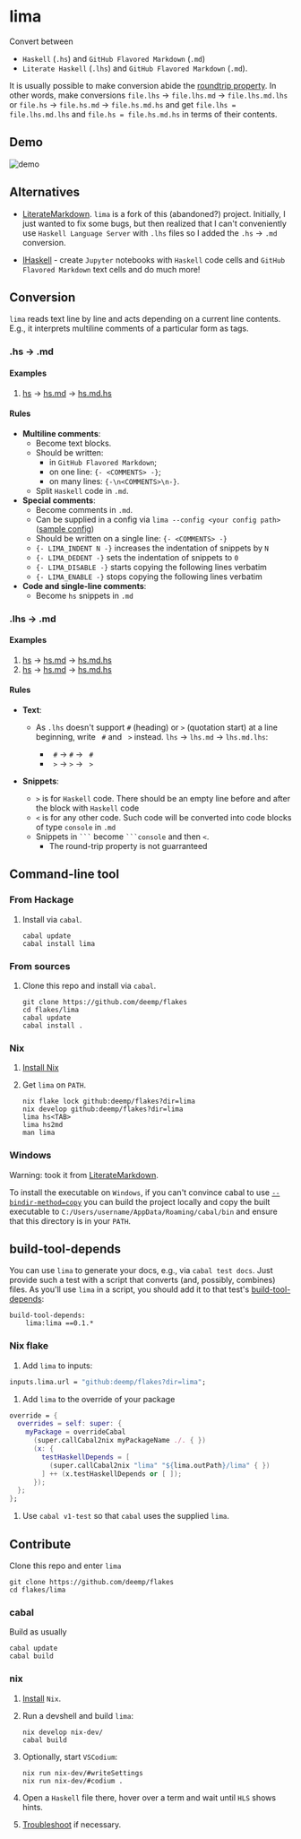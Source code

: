 # lima

Convert between

- `Haskell` (`.hs`) and `GitHub Flavored Markdown` (`.md`)
- `Literate Haskell` (`.lhs`) and `GitHub Flavored Markdown` (`.md`).

It is usually possible to make conversion abide the [roundtrip property](https://jesper.sikanda.be/posts/quickcheck-intro.html). In other words, make conversions `file.lhs` -> `file.lhs.md` -> `file.lhs.md.lhs` or `file.hs` -> `file.hs.md` -> `file.hs.md.hs` and get `file.lhs = file.lhs.md.lhs` and `file.hs = file.hs.md.hs` in terms of their contents.

## Demo

![demo](https://github.com/deemp/flakes/blob/main/lima/README/demo.png?raw=true)

## Alternatives

- [LiterateMarkdown](https://github.com/haskie-lambda/LiterateMarkdown). `lima` is a fork of this (abandoned?) project. Initially, I just wanted to fix some bugs, but then realized that I can't conveniently use `Haskell Language Server` with `.lhs` files so I added the `.hs` -> `.md` conversion.

- [IHaskell](https://github.com/IHaskell/IHaskell) - create `Jupyter` notebooks with `Haskell` code cells and `GitHub Flavored Markdown` text cells and do much more!

## Conversion

`lima` reads text line by line and acts depending on a current line contents.
E.g., it interprets multiline comments of a particular form as tags.

### .hs -> .md

#### Examples

1. [hs](./testdata/hs/input0.hs) -> [hs.md](./testdata/hs/input0.hs.md) -> [hs.md.hs](./testdata/hs/input0.hs.md.hs)

#### Rules

- **Multiline comments**:
  - Become text blocks.
  - Should be written:
    - in `GitHub Flavored Markdown`;
    - on one line: `{- <COMMENTS> -}`;
    - on many lines: `{-\n<COMMENTS>\n-}`.
  - Split `Haskell` code in `.md`.
- **Special comments**:
  - Become comments in `.md`.
  - Can be supplied in a config via `lima --config <your config path>` ([sample config](./testdata/config/))
  - Should be written on a single line: `{- <COMMENTS> -}`
  - `{- LIMA_INDENT N -}` increases the indentation of snippets by `N`
  - `{- LIMA_DEDENT -}` sets the indentation of snippets to `0`
  - `{- LIMA_DISABLE -}` starts copying the following lines verbatim
  - `{- LIMA_ENABLE -}` stops copying the following lines verbatim
- **Code and single-line comments**:
  - Become `hs` snippets in `.md`

### .lhs -> .md

#### Examples

1. [hs](./testdata/lhs/input0.lhs) -> [hs.md](./testdata/lhs/input0.lhs.md) -> [hs.md.hs](./testdata/lhs/input0.lhs.md.lhs)
1. [hs](./testdata/lhs/input1.lhs) -> [hs.md](./testdata/lhs/input1.lhs.md) -> [hs.md.hs](./testdata/lhs/input1.lhs.md.lhs)

#### Rules

- **Text**:
  - As `.lhs` doesn't support `#` (heading) or `>` (quotation start) at a line beginning, write ` #` and ` >` instead. `lhs` -> `lhs.md` -> `lhs.md.lhs`:

    - <code>&nbsp;#</code> -> `#` -> <code>&nbsp;#</code>
    - <code>&nbsp;></code> -> `>` -> <code>&nbsp;></code>
- **Snippets**:

  - `>` is for `Haskell` code. There should be an empty line before and after the block with `Haskell` code
  - `<` is for any other code. Such code will be converted into code blocks of type `console` in `.md`
  - Snippets in <code>\`\`\`</code> become <code>\`\`\`console</code> and then `<`.
    - The round-trip property is not guarranteed

## Command-line tool

### From Hackage

1. Install via `cabal`.

    ```console
    cabal update
    cabal install lima
    ```

### From sources

1. Clone this repo and install via `cabal`.

    ```console
    git clone https://github.com/deemp/flakes
    cd flakes/lima
    cabal update
    cabal install .
    ```

### Nix

1. [Install Nix](https://github.com/deemp/flakes/blob/main/README/InstallNix.md)

1. Get `lima` on `PATH`.

    ```console
    nix flake lock github:deemp/flakes?dir=lima
    nix develop github:deemp/flakes?dir=lima
    lima hs<TAB>
    lima hs2md
    man lima
    ```

### Windows

Warning: took it from [LiterateMarkdown](https://github.com/haskie-lambda/LiterateMarkdown).

To install the executable on `Windows`, if you can't convince cabal to use [`--bindir-method=copy`](https://github.com/haskell/cabal/issues/5748) you can build the project locally and copy the built executable to `C:/Users/username/AppData/Roaming/cabal/bin` and ensure that this directory is in your `PATH`.

## build-tool-depends

You can use `lima` to generate your docs, e.g., via `cabal test docs`. Just provide such a test with a script that converts (and, possibly, combines) files. As you'll use `lima` in a script, you should add it to that test's [build-tool-depends](https://cabal.readthedocs.io/en/3.8/cabal-package.html#pkg-field-build-tool-depends):

  ```cabal
  build-tool-depends:
      lima:lima ==0.1.*
  ```

### Nix flake

1. Add `lima` to inputs:
  
  ```nix
  inputs.lima.url = "github:deemp/flakes?dir=lima";
  ```

1. Add `lima` to the override of your package

  ```nix
  override = {
    overrides = self: super: {
      myPackage = overrideCabal
        (super.callCabal2nix myPackageName ./. { })
        (x: {
          testHaskellDepends = [
            (super.callCabal2nix "lima" "${lima.outPath}/lima" { })
          ] ++ (x.testHaskellDepends or [ ]);
        });
    };
  };
  ```

1. Use `cabal v1-test` so that `cabal` uses the supplied `lima`.

## Contribute

Clone this repo and enter `lima`

```console
git clone https://github.com/deemp/flakes
cd flakes/lima
```

### cabal

Build as usually

```console
cabal update
cabal build
```

### nix

1. [Install](https://github.com/deemp/flakes/blob/main/README/InstallNix.md) `Nix`.

1. Run a devshell and build `lima`:

    ```console
    nix develop nix-dev/
    cabal build
    ```

1. Optionally, start `VSCodium`:

    ```console
    nix run nix-dev/#writeSettings
    nix run nix-dev/#codium .
    ```

1. Open a `Haskell` file there, hover over a term and wait until `HLS` shows hints.

1. [Troubleshoot](https://github.com/deemp/flakes/blob/main/README/Troubleshooting.md) if necessary.
